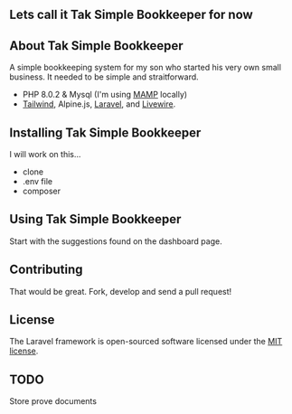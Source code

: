 ## Lets call it Tak Simple Bookkeeper for now

## About Tak Simple Bookkeeper

A simple bookkeeping system for my son who started his very own small business.
It needed to be simple and straitforward.

- PHP 8.0.2 & Mysql (I'm using [MAMP](https://www.mamp.info) locally)
- [Tailwind](https://tailwindcss.com), Alpine.js, [Laravel](https://laravel.com), and [Livewire](https://laravel-livewire.com).


## Installing Tak Simple Bookkeeper

I will work on this...

 - clone
 - .env file
 - composer

## Using Tak Simple Bookkeeper

Start with the suggestions found on the dashboard page.

## Contributing

That would be great. Fork, develop and send a pull request!

## License

The Laravel framework is open-sourced software licensed under the [MIT license](https://opensource.org/licenses/MIT).

## TODO

Store prove documents